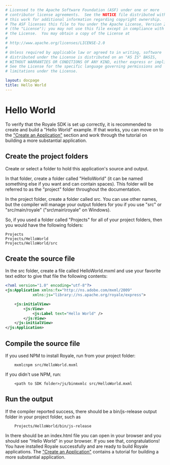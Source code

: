 ```yaml
---
# Licensed to the Apache Software Foundation (ASF) under one or more
# contributor license agreements.  See the NOTICE file distributed with
# this work for additional information regarding copyright ownership.
# The ASF licenses this file to You under the Apache License, Version 2.0
# (the "License"); you may not use this file except in compliance with
# the License.  You may obtain a copy of the License at
# 
# http://www.apache.org/licenses/LICENSE-2.0
# 
# Unless required by applicable law or agreed to in writing, software
# distributed under the License is distributed on an "AS IS" BASIS,
# WITHOUT WARRANTIES OR CONDITIONS OF ANY KIND, either express or implied.
# See the License for the specific language governing permissions and
# limitations under the License.

layout: docpage
title: Hello World
---
```


# Hello World

To verify that the Royale SDK is set up correctly, it is recommended to create and build a "Hello World" example.  If that works, you can move on to the ["Create an Application"](Create%20An%20Application.html) section and work through the tutorial on building a more substantial application.

## Create the project folders

Create or select a folder to hold this application's source and output.  

In that folder, create a folder called "HelloWorld" (it can be named something else if you want and can contain spaces).  This folder will be referred to as the "project" folder throughout the documentation.  

In the project folder, create a folder called src.  You can use other names, but the compiler will manage your output folders for you if you use "src" or "src/main/royale" ("src\main\royale" on Windows).

So, if you used a folder called "Projects" for all of your project folders, then you would have the following folders:

```
Projects
Projects/HelloWorld
Projects/HelloWorld/src
```

## Create the source file

In the src folder, create a file called HelloWorld.mxml and use your favorite text editor to give that file the following contents:

```xml
<?xml version="1.0" encoding="utf-8"?>
<js:Application xmlns:fx="http://ns.adobe.com/mxml/2009"
            xmlns:js="library://ns.apache.org/royale/express">

    <js:initialView>
        <js:View>
            <js:Label text="Hello World" />
        </js:View>
    </js:initialView>
</js:Application>
```

## Compile the source file

If you used NPM to install Royale, run from your project folder:

```
    mxmlcnpm src/HelloWorld.mxml
```

If you didn't use NPM, run:

```
    <path to SDK folder>/js/binmxmlc src/HelloWorld.mxml
```

## Run the output

If the compiler reported success, there should be a bin/js-release output folder in your project folder, such as 

```
    Projects/HelloWorld/bin/js-release
```

In there should be an index.html file you can open in your browser and you should see "Hello World" in your browser.  If you see that, congratulations!  You have installed Royale successfully and are ready to build Royale applications.  The ["Create an Application"](Create%20An%20Application.html) contains a tutorial for building a more substantial application.


